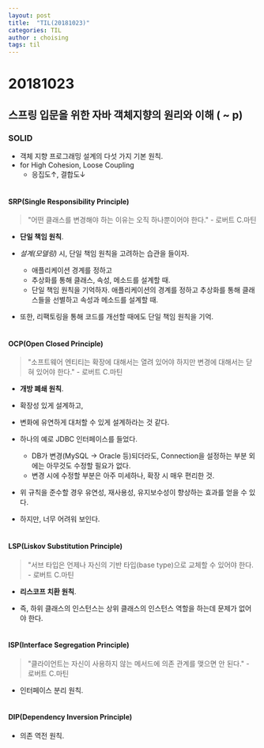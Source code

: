 ```yaml
---
layout: post
title:  "TIL(20181023)"
categories: TIL
author : choising
tags: til
---
```


# 20181023

## 스프링 입문을 위한 자바 객체지향의 원리와 이해 ( ~ p)

### SOLID

- 객체 지향 프로그래밍 설계의 다섯 가지 기본 원칙.
- for High Cohesion, Loose Coupling
    - 응집도↑, 결합도↓
<br><br>

#### SRP(Single Responsibility Principle)

> "어떤 클래스를 변경해야 하는 이유는 오직 하나뿐이어야 한다." - 로버트 C.마틴

- **단일 책임 원칙**.

- *설계(모델링)* 시, 단일 책임 원칙을 고려하는 습관을 들이자.
    - 애플리케이션 경계를 정하고
    - 추상화를 통해 클래스, 속성, 메소드를 설계할 때.
    - 단일 책임 원칙을 기억하자.
애플리케이션의 경계를 정하고 추상화를 통해 클래스들을 선별하고 속성과 메소드를 설계할 때.

- 또한, 리팩토링을 통해 코드를 개선할 때에도 단일 책임 원칙을 기억.
<br><br>

#### OCP(Open Closed Principle)

> "소프트웨어 엔티티는 확장에 대해서는 열려 있어야 하지만 변경에 대해서는 닫혀 있어야 한다." - 로버트 C.마틴

- **개방 폐쇄 원칙**.

- 확장성 있게 설계하고, 
- 변화에 유연하게 대처할 수 있게 설계하라는 것 같다.

- 하나의 예로 JDBC 인터페이스를 들었다.
    - DB가 변경(MySQL -> Oracle 등)되더라도, Connection을 설정하는 부분 외에는 아무것도 수정할 필요가 없다.
    - 변경 시에 수정할 부분은 아주 미세하나, 확장 시 매우 편리한 것.

- 위 규칙을 준수할 경우 유연성, 재사용성, 유지보수성이 향상하는 효과를 얻을 수 있다.

- 하지만, 너무 어려워 보인다.
<br><br>

#### LSP(Liskov Substitution Principle)

> "서브 타입은 언제나 자신의 기반 타입(base type)으로 교체할 수 있어야 한다. - 로버트 C.마틴

- **리스코프 치환 원칙**.

- 즉, 하위 클래스의 인스턴스는 상위 클래스의 인스턴스 역할을 하는데 문제가 없어야 한다.
<br><br>

#### ISP(Interface Segregation Principle)

> "클라이언트는 자신이 사용하지 않는 메서드에 의존 관계를 맺으면 안 된다." - 로버트 C.마틴


- 인터페이스 분리 원칙.
<br><br>

#### DIP(Dependency Inversion Principle)

- 의존 역전 원칙.
<br><br>



